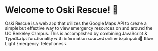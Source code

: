 # Welcome to Oski Rescue! 🐻

Oski Rescue is a web app that utilizes the Google Maps API to create a simple but effective way to view emergency resources on and around the UC Berkeley Campus. This is accomplished by combining JavaScript & TypeScript functionality with information sourced online to pinpoint📍	Blue Light Emergency Telephones 📞.